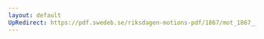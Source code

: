 ```yaml
---
layout: default
UpRedirect: https://pdf.swedeb.se/riksdagen-motions-pdf/1867/mot_1867__ak__00066.pdf
---
```

